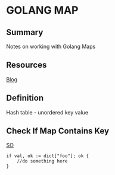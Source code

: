 # GOLANG MAP

## Summary

Notes on working with Golang Maps

## Resources

[Blog](https://blog.golang.org/go-maps-in-action)

## Definition

Hash table - unordered key value

## Check If Map Contains Key

[SO](https://stackoverflow.com/questions/2050391/how-to-check-if-a-map-contains-a-key-in-go)

```golang
if val, ok := dict["foo"]; ok {
    //do something here
}
```
